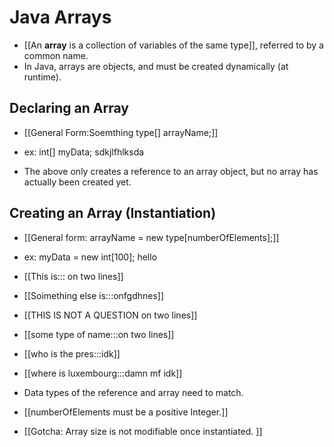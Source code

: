 # Java Arrays
- [[An **array** is a collection of variables of the same type]], referred to
  by a common name.
- In Java, arrays are objects, and must be created dynamically (at runtime).

## Declaring an Array
- [[General Form:Soemthing type[] arrayName;]]
- ex: int[] myData; sdkjlfhlksda

- The above only creates a reference to an array object, but no array has
  actually been created yet.

## Creating an Array (Instantiation)
- [[General form:  arrayName = new type[numberOfElements];]]
- ex: myData = new int[100]; hello 
- [[This is:::
on two lines]]
- [[Soimething else is:::onfgdhnes]]
- [[THIS IS NOT A QUESTION on two lines]]
- [[some type of name:::on two lines]]
- [[who is the pres:::idk]]
- [[where is luxembourg:::damn mf idk]]

- Data types of the reference and array need to match.
- [[numberOfElements must be a positive Integer.]]
- [[Gotcha: Array size is not modifiable once instantiated. ]]